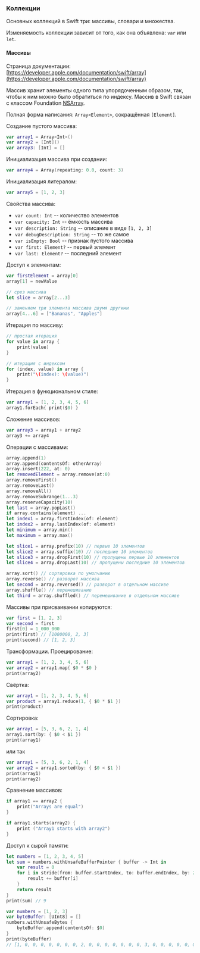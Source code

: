 ### Коллекции

Основных коллекций в Swift три: массивы, словари и множества.

Изменяемость коллекции зависит от того, как она объявлена: `var` или `let`.

#### Массивы

Страница документации: [https://developer.apple.com/documentation/swift/array](https://developer.apple.com/documentation/swift/array)

Массив хранит элементы одного типа упорядоченным образом, так, чтобы к ним можно было обратиться по индексу. Массив в Swift связан с классом Foundation  [NSArray](https://developer.apple.com/documentation/foundation/nsarray).

Полная форма написания: `Array<Element>`, сокращённая `[Element]`.

Создание пустого массива:

```swift
var array1 = Array<Int>()
var array2 = [Int]()
var array3: [Int] = []
```

Инициализация массива при создании:

```swift
var array4 = Array(repeating: 0.0, count: 3)
```

Инициализация литералом:

```swift
var array5 = [1, 2, 3]
```

Свойства массива:

* `var count: Int` -- количество элементов
* `var capacity: Int` -- ёмкость массива
* `var description: String` -- описание в виде `[1, 2, 3]`
* `var debugDescription: String` -- то же самое
* `var isEmpty: Bool` -- признак пустого массива
* `var first: Element?` -- первый элемент
* `var last: Element?` -- последний элемент

Доступ к элементам:

```swift
var firstElement = array[0]
array[1] = newValue

// срез массива
let slice = array[2...3]

// заменяем три элемента массива двумя другими
array[4...6] = ["Bananas", "Apples"]
```

Итерация по массиву:

```swift
// простая итерация
for value in array {
    print(value)
}

// итерация с индексом
for (index, value) in array {
    print("\(index): \(value)")
}
```

Итерация в функциональном стиле:

```swift
var array1 = [1, 2, 3, 4, 5, 6]
array1.forEach{ print($0) }
```


Сложение массивов:

```swift
var array3 = array1 + array2
array3 += array4
```

Операции с массивами:

```swift
array.append(1)
array.append(contentsOf: otherArray)
array.insert(222, at: 0)
let removedElement = array.remove(at:0)
array.removeFirst()
array.removeLast()
array.removeAll()
array.removeSubrange(1...3)
array.reserveCapacity(10)
let last = array.popLast()
if array.contains(element) ...
let index1 = array.firstIndex(of: element)
let index2 = array.lastIndex(of: element)
let minimum = array.min()
let maximum = array.max()

let slice1 = array.prefix(10) // первые 10 элементов
let slice2 = array.suffix(10) // последние 10 элементов
let slice3 = array.dropFirst(10) // пропущены первые 10 элементов
let slice4 = array.dropLast(10) // пропущены последние 10 элементов

array.sort() // сортировка по умолчанию
array.reverse() // разворот массива
let second = array.reversed() // разворот в отдельном массиве
array.shuffle() // перемешивание
let third = array.shuffled() // перемешивание в отдельном массиве
```

Массивы при присваивании копируются:

```swift
var first = [1, 2, 3]
var second = first
first[0] = 1_000_000
print(first) // [1000000, 2, 3]
print(second) // [1, 2, 3]
```

Трансформации. Проецирование:

```swift
var array1 = [1, 2, 3, 4, 5, 6]
var array2 = array1.map{ $0 * $0 }
print(array2)
```

Свёртка:

```swift
var array1 = [1, 2, 3, 4, 5, 6]
var product = array1.reduce(1, { $0 * $1 })
print(product)
```

Сортировка:

```swift
var array1 = [5, 3, 6, 2, 1, 4]
array1.sort(by: { $0 < $1 })
print(array1)
```

или так

```swift
var array1 = [5, 3, 6, 2, 1, 4]
var array2 = array1.sorted(by: { $0 < $1 })
print(array1)
print(array2)
```

Сравнение массивов:

```swift
if array1 == array2 {
    print("Arrays are equal")
}

if array1.starts(array2) {
    print ("Array1 starts with array2")
}
```

Доступ к сырой памяти:

```swift
let numbers = [1, 2, 3, 4, 5]
let sum = numbers.withUnsafeBufferPointer { buffer -> Int in
    var result = 0
    for i in stride(from: buffer.startIndex, to: buffer.endIndex, by: 2) {
        result += buffer[i]
    }
    return result
}
print(sum) // 9
```

```swift
var numbers = [1, 2, 3]
var byteBuffer: [UInt8] = []
numbers.withUnsafeBytes {
    byteBuffer.append(contentsOf: $0)
}
print(byteBuffer)
// [1, 0, 0, 0, 0, 0, 0, 0, 2, 0, 0, 0, 0, 0, 0, 0, 3, 0, 0, 0, 0, 0, 0, 0]
```

